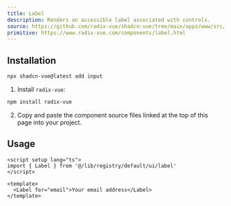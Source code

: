 ```yaml
---
title: Label
description: Renders an accessible label associated with controls.
source: https://github.com/radix-vue/shadcn-vue/tree/main/apps/www/src/lib/registry/default/ui/label 
primitive: https://www.radix-vue.com/components/label.html
---
```


<ComponentPreview name="LabelDemo" /> 


## Installation

```bash
npx shadcn-vue@latest add input
```

<ManualInstall>

1. Install `radix-vue`:

```bash
npm install radix-vue
```

2. Copy and paste the component source files linked at the top of this page into your project.
</ManualInstall>

## Usage

```vue
<script setup lang="ts">
import { Label } from '@/lib/registry/default/ui/label'
</script>

<template>
  <Label for="email">Your email address</Label>
</template>
```